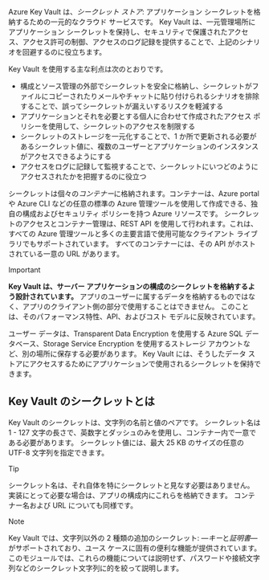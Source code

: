 Azure Key Vault は、*シークレット ストア*: アプリケーション シークレットを格納するための一元的なクラウド サービスです。 Key Vault は、一元管理場所にアプリケーション シークレットを保持し、セキュリティで保護されたアクセス、アクセス許可の制御、アクセスのログ記録を提供することで、上記のシナリオを回避するのに役立ちます。

Key Vault を使用する主な利点は次のとおりです。

- 構成とソース管理の外部でシークレットを安全に格納し、シークレットがファイルにコピーされたりメールやチャットに貼り付けられるシナリオを排除することで、誤ってシークレットが漏えいするリスクを軽減する
- アプリケーションとそれを必要とする個人に合わせて作成されたアクセス ポリシーを使用して、シークレットのアクセスを制限する
- シークレットのストレージを一元化することで、1 か所で更新される必要があるシークレット値に、複数のユーザーとアプリケーションのインスタンスがアクセスできるようにする
- アクセスをログに記録して監視することで、シークレットにいつどのようにアクセスされたかを把握するのに役立つ

シークレットは個々の*コンテナー*に格納されます。コンテナーは、Azure portal や Azure CLI などの任意の標準の Azure 管理ツールを使用して作成できる、独自の構成およびセキュリティ ポリシーを持つ Azure リソースです。 シークレットのアクセスとコンテナー管理は、REST API を使用して行われます。これは、すべての Azure 管理ツールと多くの主要言語で使用可能なクライアント ライブラリでもサポートされています。 すべてのコンテナーには、その API がホストされている一意の URL があります。

> [!IMPORTANT]
> **Key Vault は、サーバー アプリケーションの構成のシークレットを格納するよう設計されています。** アプリのユーザーに属するデータを格納するものではなく、アプリのクライアント側の部分で使用することはできません。 このことは、そのパフォーマンス特性、API、およびコスト モデルに反映されています。
>
> ユーザー データは、Transparent Data Encryption を使用する Azure SQL データベース、Storage Service Encryption を使用するストレージ アカウントなど、別の場所に保存する必要があります。 Key Vault には、そうしたデータ ストアにアクセスするためにアプリケーションで使用されるシークレットを保持できます。

## <a name="what-is-a-secret-in-key-vault"></a>Key Vault のシークレットとは

Key Vault のシークレットは、文字列の名前と値のペアです。 シークレット名は 1 - 127 文字の長さで、英数字とダッシュのみを使用し、コンテナー内で一意である必要があります。 シークレット値には、最大 25 KB のサイズの任意の UTF-8 文字列を指定できます。

> [!TIP]
> シークレット名は、それ自体を特にシークレットと見なす必要はありません。 実装にとって必要な場合は、アプリの構成内にこれらを格納できます。 コンテナー名および URL についても同様です。

> [!NOTE]
> Key Vault では、文字列以外の 2 種類の追加のシークレット: &mdash;*キー*と*証明書*&mdash;がサポートされており、ユース ケースに固有の便利な機能が提供されています。 このモジュールでは、これらの機能については説明せず、パスワードや接続文字列などのシークレット文字列に的を絞って説明します。

